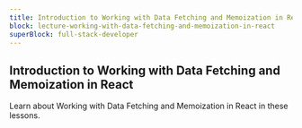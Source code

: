 ```yaml
---
title: Introduction to Working with Data Fetching and Memoization in React
block: lecture-working-with-data-fetching-and-memoization-in-react
superBlock: full-stack-developer
---
```


## Introduction to Working with Data Fetching and Memoization in React

Learn about Working with Data Fetching and Memoization in React in these lessons.

